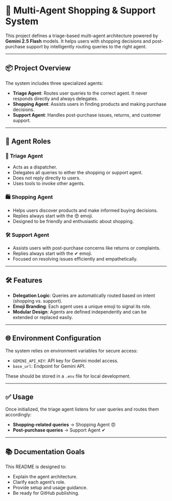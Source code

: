 # 🧠 Multi-Agent Shopping & Support System   

This project defines a triage-based multi-agent architecture powered by **Gemini 2.5 Flash** models. It helps users with shopping decisions and post-purchase support by intelligently routing queries to the right agent.

---
 
## 📦 Project Overview    

The system includes three specialized agents:

- **Triage Agent**: Routes user queries to the correct agent. It never responds directly and always delegates.
- **Shopping Agent**: Assists users in finding products and making purchase decisions.
- **Support Agent**: Handles post-purchase issues, returns, and customer support.

--- 

## 🧩 Agent Roles 

### 🔁 Triage Agent

- Acts as a dispatcher.
- Delegates all queries to either the shopping or support agent.
- Does not reply directly to users.
- Uses tools to invoke other agents.

### 🛍️ Shopping Agent

- Helps users discover products and make informed buying decisions.
- Replies always start with the 😍 emoji.
- Designed to be friendly and enthusiastic about shopping.

### 🛠️ Support Agent

- Assists users with post-purchase concerns like returns or complaints.
- Replies always start with the ✔ emoji.
- Focused on resolving issues efficiently and empathetically.

---

## 🛠 Features

- **Delegation Logic**: Queries are automatically routed based on intent (shopping vs. support).
- **Emoji Branding**: Each agent uses a unique emoji to signal its role.
- **Modular Design**: Agents are defined independently and can be extended or replaced easily.

---

## 🌐 Environment Configuration

The system relies on environment variables for secure access:

- `GEMINI_API_KEY`: API key for Gemini model access.
- `base_url`: Endpoint for Gemini API.

These should be stored in a `.env` file for local development.

---

## ✅ Usage

Once initialized, the triage agent listens for user queries and routes them accordingly:

- **Shopping-related queries** → Shopping Agent 😍  
- **Post-purchase queries** → Support Agent ✔

---

## 📚 Documentation Goals

This README is designed to:

- Explain the agent architecture.
- Clarify each agent’s role.
- Provide setup and usage guidance.
- Be ready for GitHub publishing.









